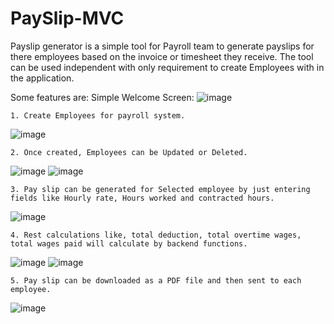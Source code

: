 # PaySlip-MVC

Payslip generator is a simple tool for Payroll team to generate payslips for there employees based on the invoice or timesheet they receive.
The tool can be used independent with only requirement to create Employees with in the application.

Some features are:
Simple Welcome Screen:
![image](https://user-images.githubusercontent.com/28286083/88003717-9cb72e80-cb59-11ea-9e40-4585d23f854e.png)

	1. Create Employees for payroll system.
  ![image](https://user-images.githubusercontent.com/28286083/88003877-f586c700-cb59-11ea-90a7-7bf279734457.png)

	2. Once created, Employees can be Updated or Deleted.
  ![image](https://user-images.githubusercontent.com/28286083/88003928-13542c00-cb5a-11ea-96e5-9353e6e7d501.png)
![image](https://user-images.githubusercontent.com/28286083/88003984-2cf57380-cb5a-11ea-8f6b-12637b60dbc6.png)

	3. Pay slip can be generated for Selected employee by just entering fields like Hourly rate, Hours worked and contracted hours.
  ![image](https://user-images.githubusercontent.com/28286083/88004031-4e565f80-cb5a-11ea-8a26-8c6e03154c7d.png)

	4. Rest calculations like, total deduction, total overtime wages, total wages paid will calculate by backend functions.
  ![image](https://user-images.githubusercontent.com/28286083/88004081-675f1080-cb5a-11ea-8564-b0df384b93fa.png)
![image](https://user-images.githubusercontent.com/28286083/88004138-8067c180-cb5a-11ea-81ca-0735f093f551.png)

	5. Pay slip can be downloaded as a PDF file and then sent to each employee.
![image](https://user-images.githubusercontent.com/28286083/88004195-a2f9da80-cb5a-11ea-81d9-155c78073067.png)

